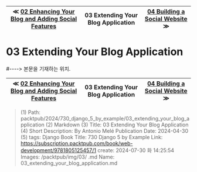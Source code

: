 
| ≪ [ 02 Enhancing Your Blog and Adding Social Features ](/packtpub/2024/730_django_5_by_example/02_enhancing_your_blog_and_adding_social_features) | 03 Extending Your Blog Application | [ 04 Building a Social Website ](/packtpub/2024/730_django_5_by_example/04_building_a_social_website) ≫ |
|:----:|:----:|:----:|

# 03 Extending Your Blog Application
#----> 본문을 기재하는 위치.



| ≪ [ 02 Enhancing Your Blog and Adding Social Features ](/packtpub/2024/730_django_5_by_example/02_enhancing_your_blog_and_adding_social_features) | 03 Extending Your Blog Application | [ 04 Building a Social Website ](/packtpub/2024/730_django_5_by_example/04_building_a_social_website) ≫ |
|:----:|:----:|:----:|

> (1) Path: packtpub/2024/730_django_5_by_example/03_extending_your_blog_application
> (2) Markdown
> (3) Title: 03 Extending Your Blog Application
> (4) Short Description: By Antonio Melé Publication Date: 2024-04-30
> (5) tags: Django
> Book Title: 730 Django 5 by Example
> Link: https://subscription.packtpub.com/book/web-development/9781805125457/1
> create: 2024-07-30 화 14:25:54
> Images: /packtpub/img/03/
> .md Name: 03_extending_your_blog_application.md

